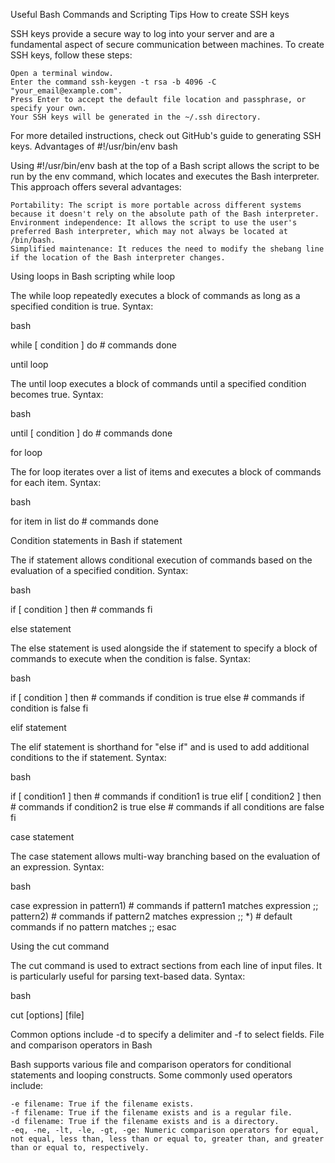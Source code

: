 Useful Bash Commands and Scripting Tips
How to create SSH keys

SSH keys provide a secure way to log into your server and are a fundamental aspect of secure communication between machines. To create SSH keys, follow these steps:

    Open a terminal window.
    Enter the command ssh-keygen -t rsa -b 4096 -C "your_email@example.com".
    Press Enter to accept the default file location and passphrase, or specify your own.
    Your SSH keys will be generated in the ~/.ssh directory.

For more detailed instructions, check out GitHub's guide to generating SSH keys.
Advantages of #!/usr/bin/env bash

Using #!/usr/bin/env bash at the top of a Bash script allows the script to be run by the env command, which locates and executes the Bash interpreter. This approach offers several advantages:

    Portability: The script is more portable across different systems because it doesn't rely on the absolute path of the Bash interpreter.
    Environment independence: It allows the script to use the user's preferred Bash interpreter, which may not always be located at /bin/bash.
    Simplified maintenance: It reduces the need to modify the shebang line if the location of the Bash interpreter changes.

Using loops in Bash scripting
while loop

The while loop repeatedly executes a block of commands as long as a specified condition is true. Syntax:

bash

while [ condition ]
do
    # commands
done

until loop

The until loop executes a block of commands until a specified condition becomes true. Syntax:

bash

until [ condition ]
do
    # commands
done

for loop

The for loop iterates over a list of items and executes a block of commands for each item. Syntax:

bash

for item in list
do
    # commands
done

Condition statements in Bash
if statement

The if statement allows conditional execution of commands based on the evaluation of a specified condition. Syntax:

bash

if [ condition ]
then
    # commands
fi

else statement

The else statement is used alongside the if statement to specify a block of commands to execute when the condition is false. Syntax:

bash

if [ condition ]
then
    # commands if condition is true
else
    # commands if condition is false
fi

elif statement

The elif statement is shorthand for "else if" and is used to add additional conditions to the if statement. Syntax:

bash

if [ condition1 ]
then
    # commands if condition1 is true
elif [ condition2 ]
then
    # commands if condition2 is true
else
    # commands if all conditions are false
fi

case statement

The case statement allows multi-way branching based on the evaluation of an expression. Syntax:

bash

case expression in
    pattern1)
        # commands if pattern1 matches expression
        ;;
    pattern2)
        # commands if pattern2 matches expression
        ;;
    *)
        # default commands if no pattern matches
        ;;
esac

Using the cut command

The cut command is used to extract sections from each line of input files. It is particularly useful for parsing text-based data. Syntax:

bash

cut [options] [file]

Common options include -d to specify a delimiter and -f to select fields.
File and comparison operators in Bash

Bash supports various file and comparison operators for conditional statements and looping constructs. Some commonly used operators include:

    -e filename: True if the filename exists.
    -f filename: True if the filename exists and is a regular file.
    -d filename: True if the filename exists and is a directory.
    -eq, -ne, -lt, -le, -gt, -ge: Numeric comparison operators for equal, not equal, less than, less than or equal to, greater than, and greater than or equal to, respectively.
